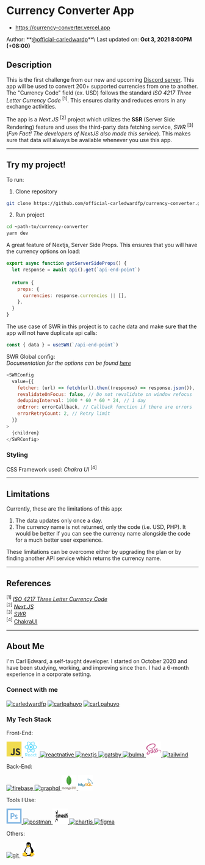 # Currency Converter App

- https://currency-converter.vercel.app



Author: **[@official-carledwardp]('https://github.com/official-carledwardfp')**\
Last updated on: **Oct 3, 2021 8:00PM (+08:00)**

## Description

This is the first challenge from our new and upcoming [Discord server](https://discord.gg/rergxXQfu2). This app will be used to convert 200+ supported currencies from one to another. The "Currency Code" field (ex. USD) follows the standard _ISO 4217 Three Letter Currency Code_ <sup>[1]</sup>. This ensures clarity and reduces errors in any exchange activities.

The app is a _Next.JS_ <sup>[2]</sup> project which utilizes the **SSR** (Server Side Rendering) feature and uses the third-party data fetching service, _SWR_ <sup>[3]</sup> (_Fun Fact! The developers of NextJS also made this service_). This makes sure that data will always be available whenever you use this app.

---

## Try my project!

To run:

1. Clone repository

```bash
git clone https://github.com/official-carledwardfp/currency-converter.git
```

2. Run project

```bash
cd ~path-to/currency-converter
yarn dev
```

A great feature of Nextjs, Server Side Props. This ensures that you will have the currency options on load:

```js
export async function getServerSideProps() {
  let response = await api().get(`api-end-point`)

  return {
    props: {
      currencies: response.currencies || [],
    },
  }
}
```

The use case of SWR in this project is to cache data and make sure that the app will not have duplicate api calls:

```js
const { data } = useSWR(`/api-end-point`)
```

SWR Global config:\
_Documentation for the options can be found [here](https://swr.vercel.app/docs/options)_

```js
<SWRConfig
  value={{
    fetcher: (url) => fetch(url).then((response) => response.json()),
    revalidateOnFocus: false, // Do not revalidate on window refocus
    dedupingInterval: 1000 * 60 * 60 * 24, // 1 day
    onError: errorCallback, // Callback function if there are errors
    errorRetryCount: 2, // Retry limit
  }}
>
  {children}
</SWRConfig>
```

### Styling

CSS Framework used: _Chakra UI_ <sup>[4]</sup>

---

## Limitations

Currently, these are the limitations of this app:

1. The data updates only once a day.
2. The currency name is not returned, only the code (i.e. USD, PHP). It would be better if you can see the currency name alongside the code for a much better user experience.

These limitations can be overcome either by upgrading the plan or by finding another API service which returns the currency name.

---

## References

<sup>[1]</sup> [_ISO 4217 Three Letter Currency Code_](https://www.iso.org/iso-4217-currency-codes.html)\
<sup>[2]</sup> [_Next.JS_](https://nextjs.org)\
<sup>[3]</sup> [_SWR_](https://swr.vercel.app)\
<sup>[4]</sup> [ChakraUI](https://chakra-ui.com/docs/getting-started)

---

## About Me

I'm Carl Edward, a self-taught developer. I started on October 2020 and have been studying, working, and improving since then. I had a 6-month experience in a corporate setting.

### Connect with me

<a href="https://twitter.com/carledwardfp" target="blank"><img align="center" src="https://raw.githubusercontent.com/rahuldkjain/github-profile-readme-generator/master/src/images/icons/Social/twitter.svg" alt="carledwardfp" height="30" width="40" /></a>
<a href="https://linkedin.com/in/carlpahuyo" target="blank"><img align="center" src="https://raw.githubusercontent.com/rahuldkjain/github-profile-readme-generator/master/src/images/icons/Social/linked-in-alt.svg" alt="carlpahuyo" height="30" width="40" /></a>
<a href="https://fb.com/carl.pahuyo" target="blank"><img align="center" src="https://raw.githubusercontent.com/rahuldkjain/github-profile-readme-generator/master/src/images/icons/Social/facebook.svg" alt="carl.pahuyo" height="30" width="40" /></a>

### My Tech Stack

Front-End:

<a href="https://developer.mozilla.org/en-US/docs/Web/JavaScript" target="_blank"> <img src="https://raw.githubusercontent.com/devicons/devicon/master/icons/javascript/javascript-original.svg" alt="javascript" width="40" height="40"/>
</a>
<a href="https://reactjs.org/" target="_blank"> <img src="https://raw.githubusercontent.com/devicons/devicon/master/icons/react/react-original-wordmark.svg" alt="react" width="40" height="40"/> </a>
<a href="https://reactnative.dev/" target="_blank"> <img src="https://reactnative.dev/img/header_logo.svg" alt="reactnative" width="40" height="40"/> </a>
<a href="https://nextjs.org/" target="_blank"> <img src="https://cdn.worldvectorlogo.com/logos/nextjs-3.svg" alt="nextjs" width="40" height="40"/> </a>
<a href="https://www.gatsbyjs.com/" target="_blank"> <img src="https://www.vectorlogo.zone/logos/gatsbyjs/gatsbyjs-icon.svg" alt="gatsby" width="40" height="40"/> </a>
<a href="https://bulma.io/" target="_blank"> <img src="https://raw.githubusercontent.com/gilbarbara/logos/804dc257b59e144eaca5bc6ffd16949752c6f789/logos/bulma.svg" alt="bulma" width="40" height="40"/> </a>
<a href="https://sass-lang.com" target="_blank"> <img src="https://raw.githubusercontent.com/devicons/devicon/master/icons/sass/sass-original.svg" alt="sass" width="40" height="40"/> </a>
<a href="https://tailwindcss.com/" target="_blank"> <img src="https://www.vectorlogo.zone/logos/tailwindcss/tailwindcss-icon.svg" alt="tailwind" width="40" height="40"/> </a>

Back-End:

<a href="https://firebase.google.com/" target="_blank"> <img src="https://www.vectorlogo.zone/logos/firebase/firebase-icon.svg" alt="firebase" width="40" height="40"/> </a>
<a href="https://graphql.org" target="_blank"> <img src="https://www.vectorlogo.zone/logos/graphql/graphql-icon.svg" alt="graphql" width="40" height="40"/> </a>
<a href="https://www.mongodb.com/" target="_blank"> <img src="https://raw.githubusercontent.com/devicons/devicon/master/icons/mongodb/mongodb-original-wordmark.svg" alt="mongodb" width="40" height="40"/> </a>
<a href="https://www.mysql.com/" target="_blank"> <img src="https://raw.githubusercontent.com/devicons/devicon/master/icons/mysql/mysql-original-wordmark.svg" alt="mysql" width="40" height="40"/> </a>

Tools I Use:

<a href="https://www.photoshop.com/en" target="_blank"> <img src="https://raw.githubusercontent.com/devicons/devicon/master/icons/photoshop/photoshop-line.svg" alt="photoshop" width="40" height="40"/> </a>
<a href="https://postman.com" target="_blank"> <img src="https://www.vectorlogo.zone/logos/getpostman/getpostman-icon.svg" alt="postman" width="40" height="40"/> </a>
<a href="https://canvasjs.com" target="_blank"> <img src="https://raw.githubusercontent.com/Hardik0307/Hardik0307/master/assets/canvasjs-charts.svg" alt="canvasjs" width="40" height="40"/> </a>
<a href="https://www.chartjs.org" target="_blank"> <img src="https://www.chartjs.org/media/logo-title.svg" alt="chartjs" width="40" height="40"/> </a>
<a href="https://www.figma.com/" target="_blank"> <img src="https://www.vectorlogo.zone/logos/figma/figma-icon.svg" alt="figma" width="40" height="40"/> </a>

Others:

<a href="https://git-scm.com/" target="_blank"> <img src="https://www.vectorlogo.zone/logos/git-scm/git-scm-icon.svg" alt="git" width="40" height="40"/> </a>
<a href="https://www.linux.org/" target="_blank"> <img src="https://raw.githubusercontent.com/devicons/devicon/master/icons/linux/linux-original.svg" alt="linux" width="40" height="40"/> </a>
